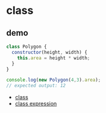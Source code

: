# class

## demo

```js
class Polygon {
  constructor(height, width) {
    this.area = height * width;
  }
}

console.log(new Polygon(4,3).area);
// expected output: 12
```

- [class](https://developer.mozilla.org/en-US/docs/Web/JavaScript/Reference/Statements/class)
- [class expression](https://developer.mozilla.org/en-US/docs/Web/JavaScript/Reference/Operators/class)